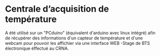 
# Centrale d’acquisition de température 

A été utilisé sur un "PCduino" (équivalent d'arduino avec linux intégré) afin de récupérer des informations d'un capteur de température et d'une webcam pour pouvoir les affichier via une interface WEB
-Stage de BTS électronique éffectué au CRNA.
